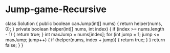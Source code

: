 # Jump-game-Recursive
class Solution {
    public boolean canJump(int[] nums) {
        return helper(nums, 0);
    }
    private boolean helper(int[] nums, int index) {
        if (index >= nums.length - 1) {
            return true;
        }
        int maxJump = nums[index];
        for (int jump = 1; jump <= maxJump; jump++) {
            if (helper(nums, index + jump)) {
                return true;
            }
        }
        return false;
    }
}
